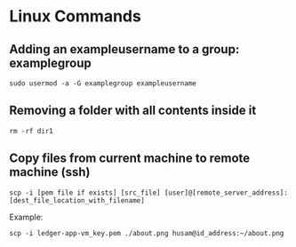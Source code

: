 # Linux Commands

## Adding an exampleusername to a group: examplegroup
```
sudo usermod -a -G examplegroup exampleusername 
```

## Removing a folder with all contents inside it
```
rm -rf dir1
```

## Copy files from current machine to remote machine (ssh)
```
scp -i [pem file if exists] [src_file] [user]@[remote_server_address]:[dest_file_location_with_filename] 
```

Example:
```
scp -i ledger-app-vm_key.pem ./about.png husam@id_address:~/about.png
```

